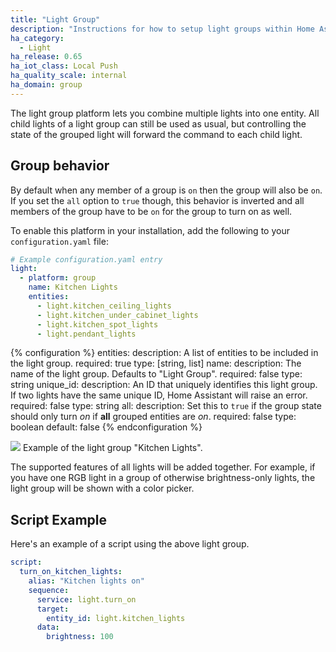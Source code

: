 ```yaml
---
title: "Light Group"
description: "Instructions for how to setup light groups within Home Assistant."
ha_category:
  - Light
ha_release: 0.65
ha_iot_class: Local Push
ha_quality_scale: internal
ha_domain: group
---
```


The light group platform lets you combine multiple lights into one entity. All child lights of a light group can still be used as usual, but controlling the state of the grouped light will forward the command to each child light.

## Group behavior

By default when any member of a group is `on` then the group will also be `on`. If you set the `all` option to `true` though, this behavior is inverted and all members of the group have to be `on` for the group to turn on as well.

To enable this platform in your installation, add the following to your `configuration.yaml` file:

```yaml
# Example configuration.yaml entry
light:
  - platform: group
    name: Kitchen Lights
    entities:
      - light.kitchen_ceiling_lights
      - light.kitchen_under_cabinet_lights
      - light.kitchen_spot_lights
      - light.pendant_lights
```

{% configuration %}
entities:
  description: A list of entities to be included in the light group.
  required: true
  type: [string, list]
name:
  description: The name of the light group. Defaults to "Light Group".
  required: false
  type: string
unique_id:
  description: An ID that uniquely identifies this light group. If two lights have the same unique ID, Home Assistant will raise an error.
  required: false
  type: string
all:
  description: Set this to `true` if the group state should only turn *on* if **all** grouped entities are *on*.
  required: false
  type: boolean
  default: false
{% endconfiguration %}

<p class='img'>
<img src='/images/integrations/light/group.png'>
Example of the light group "Kitchen Lights".
</p>

The supported features of all lights will be added together. For example, if you have one RGB light in a group of otherwise brightness-only lights, the light group will be shown with a color picker.

## Script Example

Here's an example of a script using the above light group.

```yaml
script:
  turn_on_kitchen_lights:
    alias: "Kitchen lights on"
    sequence:
      service: light.turn_on
      target:
        entity_id: light.kitchen_lights
      data:
        brightness: 100
```
